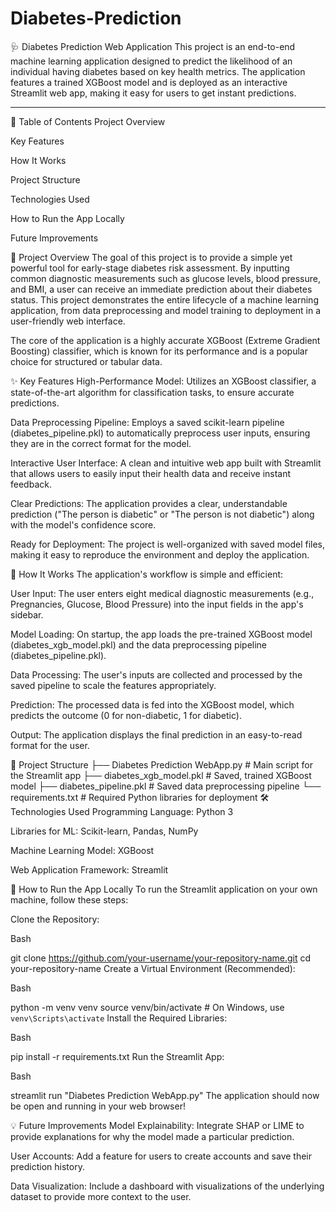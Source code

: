 # Diabetes-Prediction

🩺 Diabetes Prediction Web Application
This project is an end-to-end machine learning application designed to predict the likelihood of an individual having diabetes based on key health metrics. The application features a trained XGBoost model and is deployed as an interactive Streamlit web app, making it easy for users to get instant predictions.

 ---

📝 Table of Contents
Project Overview

Key Features

How It Works

Project Structure

Technologies Used

How to Run the App Locally

Future Improvements

🎯 Project Overview
The goal of this project is to provide a simple yet powerful tool for early-stage diabetes risk assessment. By inputting common diagnostic measurements such as glucose levels, blood pressure, and BMI, a user can receive an immediate prediction about their diabetes status. This project demonstrates the entire lifecycle of a machine learning application, from data preprocessing and model training to deployment in a user-friendly web interface.

The core of the application is a highly accurate XGBoost (Extreme Gradient Boosting) classifier, which is known for its performance and is a popular choice for structured or tabular data.

✨ Key Features
High-Performance Model: Utilizes an XGBoost classifier, a state-of-the-art algorithm for classification tasks, to ensure accurate predictions.

Data Preprocessing Pipeline: Employs a saved scikit-learn pipeline (diabetes_pipeline.pkl) to automatically preprocess user inputs, ensuring they are in the correct format for the model.

Interactive User Interface: A clean and intuitive web app built with Streamlit that allows users to easily input their health data and receive instant feedback.

Clear Predictions: The application provides a clear, understandable prediction ("The person is diabetic" or "The person is not diabetic") along with the model's confidence score.

Ready for Deployment: The project is well-organized with saved model files, making it easy to reproduce the environment and deploy the application.

🔬 How It Works
The application's workflow is simple and efficient:

User Input: The user enters eight medical diagnostic measurements (e.g., Pregnancies, Glucose, Blood Pressure) into the input fields in the app's sidebar.

Model Loading: On startup, the app loads the pre-trained XGBoost model (diabetes_xgb_model.pkl) and the data preprocessing pipeline (diabetes_pipeline.pkl).

Data Processing: The user's inputs are collected and processed by the saved pipeline to scale the features appropriately.

Prediction: The processed data is fed into the XGBoost model, which predicts the outcome (0 for non-diabetic, 1 for diabetic).

Output: The application displays the final prediction in an easy-to-read format for the user.

📂 Project Structure
├── Diabetes Prediction WebApp.py  # Main script for the Streamlit app
├── diabetes_xgb_model.pkl         # Saved, trained XGBoost model
├── diabetes_pipeline.pkl          # Saved data preprocessing pipeline
└── requirements.txt               # Required Python libraries for deployment
🛠️ Technologies Used
Programming Language: Python 3

Libraries for ML: Scikit-learn, Pandas, NumPy

Machine Learning Model: XGBoost

Web Application Framework: Streamlit

🚀 How to Run the App Locally
To run the Streamlit application on your own machine, follow these steps:

Clone the Repository:

Bash

git clone https://github.com/your-username/your-repository-name.git
cd your-repository-name
Create a Virtual Environment (Recommended):

Bash

python -m venv venv
source venv/bin/activate  # On Windows, use `venv\Scripts\activate`
Install the Required Libraries:

Bash

pip install -r requirements.txt
Run the Streamlit App:

Bash

streamlit run "Diabetes Prediction WebApp.py"
The application should now be open and running in your web browser!

💡 Future Improvements
Model Explainability: Integrate SHAP or LIME to provide explanations for why the model made a particular prediction.

User Accounts: Add a feature for users to create accounts and save their prediction history.

Data Visualization: Include a dashboard with visualizations of the underlying dataset to provide more context to the user.
